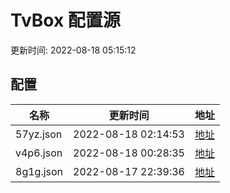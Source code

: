 
# TvBox 配置源

更新时间: 2022-08-18 05:15:12


## 配置

|   名称  | 更新时间  |地址  |
|  ----  | ----  |----  |
|  57yz.json | 2022-08-18 02:14:53 |[地址](https://box.okeybox.top/tv/57yz.json) |
|  v4p6.json | 2022-08-18 00:28:35 |[地址](https://box.okeybox.top/tv/v4p6.json) |
|  8g1g.json | 2022-08-17 22:39:36 |[地址](https://box.okeybox.top/tv/8g1g.json) |
  
    